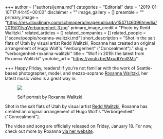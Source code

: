 +++
author = ["authors/jenna.md"]
categories = "Editorial"
date = "2019-01-10T17:44:45+00:00"
disclaimer = ""
image_gallery = []
preamble = ""
primary_image = "https://res.cloudinary.com/schmopera/image/upload/v1547146096/media/2019/01/sqVerborgenheit-3.jpg"
primary_image_credit = "Photo by Redd Walitzki."
related_articles = []
related_companies = []
related_people = ["scene/people/roxanna-walitzki.md"]
short_description = "Shot in the salt flats of Utah by visual artist Redd Walitzki, Roxanna has created an original arrangement of Hugo Wolf's \"Verborgenheit\" (\"Concealment\")."
slug = "verborgenheit-roxanna-walitzki"
title = "Wolf in 2019: the latest from Roxanna Walitzki"
youtube_url = "https://youtu.be/MxudtYmISMc"

+++
Happy Friday, readers! If you're not familiar with the work of Seattle-based photographer, model, and mezzo-soprano [Roxanna Walitzki](http://www.roxannawalitzki.com/about/), her latest music video is a great way in.

<figure data-type="image">



![](https://res.cloudinary.com/schmopera/image/upload/v1547142196/media/2019/01/Verborgenheit-4.jpg)

<figcaption>Self portrait by Roxanna Walitzki.</figcaption>

</figure>

Shot in the salt flats of Utah by visual artist [Redd Walitzki](https://www.reddwalitzki.com/), Roxanna has created an original arrangement of Hugo Wolf's "Verborgenheit" ("Concealment").

The video and song are officially released on Friday, January 18. For now, check out more by Roxanna [via her website](http://www.roxannawalitzki.com/classical-singer-experimental-producer).